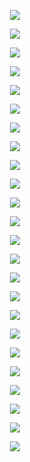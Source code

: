 
<p align="center">
	<img src="images/page0003.jpg"/>
</p>

<p align="center">
	<img src="images/page0004.jpg"/>
</p>

<p align="center">
	<img src="images/page0005.jpg"/>
</p>

<p align="center">
	<img src="images/page0006.jpg"/>
</p>

<p align="center">
	<img src="images/page0007.jpg"/>
</p>

<p align="center">
	<img src="images/page0008.jpg"/>
</p>

<p align="center">
	<img src="images/page0009.jpg"/>
</p>

<p align="center">
	<img src="images/page0010.jpg"/>
</p>

<p align="center">
	<img src="images/page0011.jpg"/>
</p>

<p align="center">
	<img src="images/page0012.jpg"/>
</p>

<p align="center">
	<img src="images/page0013.jpg"/>
</p>

<p align="center">
	<img src="images/page0014.jpg"/>
</p>

<p align="center">
	<img src="images/page0015.jpg"/>
</p>

<p align="center">
	<img src="images/page0016.jpg"/>
</p>

<p align="center">
	<img src="images/page0017.jpg"/>
</p>

<p align="center">
	<img src="images/page0018.jpg"/>
</p>

<p align="center">
	<img src="images/page0019.jpg"/>
</p>

<p align="center">
	<img src="images/page0020.jpg"/>
</p>

<p align="center">
	<img src="images/page0021.jpg"/>
</p>

<p align="center">
	<img src="images/page0022.jpg"/>
</p>

<p align="center">
	<img src="images/page0023.jpg"/>
</p>

<p align="center">
	<img src="images/page0024.jpg"/>
</p>

<p align="center">
	<img src="images/page0025.jpg"/>
</p>

<p align="center">
	<img src="images/page0026.jpg"/>
</p>

